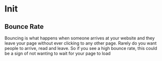 # Init

## Bounce Rate

Bouncing is what happens when someone arrives at your website and they leave your page without ever clicking to any other page. Rarely do you want people to arrive, read and leave. So if you see a high bounce rate, this could be a sign of not wanting to wait for your page to load